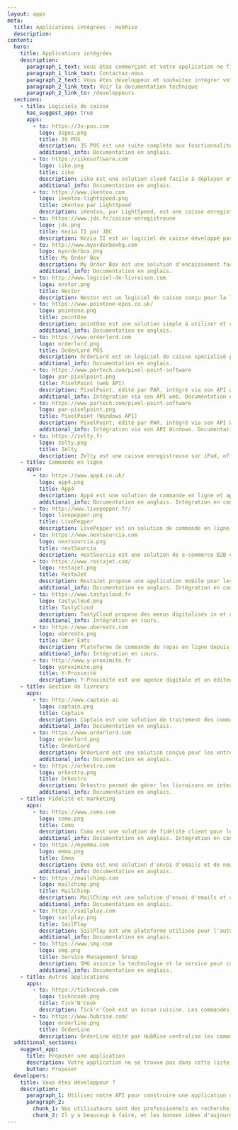 ```yaml
---
layout: apps
meta:
  title: Applications intégrées - HubRise
  description:
content:
  hero:
    title: Applications intégrées
    description:
      paragraph_1_text: Vous êtes commerçant et votre application ne figure pas dans cette liste ?
      paragraph_1_link_text: Contactez-nous
      paragraph_2_text: Vous êtes développeur et souhaitez intégrer votre application à HubRise ?
      paragraph_2_link_text: Voir la documentation technique
      paragraph_2_link_to: /developpeurs
  sections:
    - title: Logiciels de caisse
      has_suggest_app: true
      apps:
        - to: https://3s-pos.com
          logo: 3spos.png
          title: 3S POS
          description: 3S POS est une suite complète aux fonctionnalités personnalisables pour répondre aux besoins de chaque restaurant ou hôtelier.
          additional_info: Documentation en anglais.
        - to: https://iikosoftware.com
          logo: iiko.png
          title: iiko
          description: iiko est une solution cloud facile à déployer et à faire évoluer. Plus de 30.000 entreprises mono ou multisites l'utilisent pour automatiser leurs opérations.
          additional_info: Documentation en anglais.
        - to: https://www.ikentoo.com
          logo: ikentoo-lightspeed.png
          title: iKentoo par LightSpeed
          description: iKentoo, par LightSpeed, est une caisse enregistreuse cloud sur iPad pour la restauration et l'hôtellerie, avec une forte présence à l'international.
        - to: https://www.jdc.fr/caisse-enregistreuse
          logo: jdc.png
          title: Kezia II par JDC
          description: Kezia II est un logiciel de caisse développé par JDC, un leader français des solutions d'encaissement. Kezia II s'adapte à tous les types de commerces.
        - to: http://www.myorderboxhq.com
          logo: myorderbox.png
          title: My Order Box
          description: My Order Box est une solution d'encaissement facile à installer et à utiliser.
          additional_info: Documentation en anglais.
        - to: http://www.logiciel-de-livraison.com
          logo: nestor.png
          title: Nestor
          description: Nestor est un logiciel de caisse conçu pour la livraison à domicile et la vente à emporter.
        - to: https://www.pointone-epos.co.uk/
          logo: pointone.png
          title: pointOne
          description: pointOne est une solution simple à utiliser et complète avec gestion de stock, rapports et analyses des données.
          additional_info: Documentation en anglais.
        - to: https://www.orderlord.com
          logo: orderlord.png
          title: OrderLord POS
          description: OrderLord est un logiciel de caisse spécialisé pour la livraison. OrderLord offre de nombreuses fonctionnalités pour faciliter le travail en cuisine, la gestion de livreurs et l'analyse des données.
          additional_info: Documentation en anglais.
        - to: https://www.partech.com/pixel-point-software
          logo: par-pixelpoint.png
          title: PixelPoint (web API)
          description: PixelPoint, édité par PAR, intégré via son API web, répond aux besoins de la restauration et du divertissement, avec un focus sur la gestion des coûts, la prévention des pertes et la fidélisation.
          additional_info: Intégration via son API web. Documentation en anglais.
        - to: https://www.partech.com/pixel-point-software
          logo: par-pixelpoint.png
          title: PixelPoint (Windows API)
          description: PixelPoint, édité par PAR, intégré via son API Windows, répond aux besoins de la restauration et du divertissement, avec un focus sur la gestion des coûts, la prévention des pertes et la fidélisation.
          additional_info: Intégration via son API Windows. Documentation en anglais.
        - to: https://zelty.fr
          logo: zelty.png
          title: Zelty
          description: Zelty est une caisse enregistreuse sur iPad, offrant une solution complète et pensée pour les chaînes. La solution s'adapte cependant à tout type de restaurant.
    - title: Commande en ligne
      apps:
        - to: https://www.app4.co.uk/
          logo: app4.png
          title: App4
          description: App4 est une solution de commande en ligne et application mobile, qui s'adapte aux besoins de la vente à emporter, des cafés/restaurants et des commerces de détail alimentaire.
          additional_info: Documentation en anglais. Intégration en cours.
        - to: http://www.livepepper.fr/
          logo: livepepper.png
          title: LivePepper
          description: LivePepper est un solution de commande en ligne pour les restaurants, conçue pour la livraison à domicile et la vente à emporter. Adaptée aux indépendants comme aux chaînes. LivePepper est untilisé en France, en Grande-Bretagne et à l'international.
        - to: https://www.nextsourcia.com
          logo: nextsourcia.png
          title: nextSourcia
          description: nextSourcia est une solution de e-commerce B2B et B2C pour tout type de commerce avec faculté d'adaptation.
        - to: https://www.restajet.com/
          logo: restajet.png
          title: RestaJet
          description: RestaJet propose une application mobile pour les réservations et un site de commande en ligne pour les restaurants. Des outils de gestion de contenu et de marketing sont disponibles sur la console RestaJet.
          additional_info: Documentation en anglais. Intégration en cours.
        - to: https://www.tastycloud.fr
          logo: tastycloud.png
          title: TastyCloud
          description: TastyCloud propose des menus digitalisés in et out store pour les restaurants et les hôtels. L'offre comprend des menus sur tablettes, des porte-menus extérieurs, un site de click and collect, des écrans dynamiques, et une application mobile de prise de commande par scan de QR codes.
          additional_info: Intégration en cours.
        - to: https://www.ubereats.com
          logo: ubereats.png
          title: Uber Eats
          description: Plateforme de commande de repas en ligne depuis le site ou via une application mobile avec service de livraison à domicile.
          additional_info: Intégration en cours.
        - to: http://www.y-proximite.fr
          logo: yproximite.png
          title: Y-Proximité
          description: Y-Proximité est une agence digitale et un éditeur de solutions de commande en ligne pour les PME et les petits commerçants.
    - title: Gestion de livreurs
      apps:
        - to: http://www.captain.ai
          logo: captain.png
          title: Captain
          description: Captain est une solution de traitement des commandes et de tracking des livreurs.
          additional_info: Documentation en anglais.
        - to: https://www.orderlord.com
          logo: orderlord.png
          title: OrderLord
          description: OrderLord est une solution conçue pour les entreprises de livraison et les restaurants, permettant de suivre les livraisons grâce à une application mobile utilisant le GPS. OrderLord apporte aux clients une expérience de livraison transparente.
          additional_info: Documentation en anglais.
        - to: https://orkestro.com
          logo: orkestro.png
          title: Orkestro
          description: Orkestro permet de gérer les livraisons en interne ou de les externaliser à des opérateurs offrant des services de livraison à la demande.
          additional_info: Documentation en anglais.
    - title: Fidélité et marketing
      apps:
        - to: https://www.como.com
          logo: como.png
          title: Como
          description: Como est une solution de fidélité client pour les commerçants, les hôteliers et les restaurateurs permettant de personnaliser les offres grâce à l'analyse des données clients.
          additional_info: Documentation en anglais. Intégration en cours.
        - to: https://myemma.com
          logo: emma.png
          title: Emma
          description: Emma est une solution d'envoi d'emails et de newsletter personnalisés, avec support à la stratégie et à la conception de la campagne marketing.
          additional_info: Documentation en anglais.
        - to: https://mailchimp.com
          logo: mailchimp.png
          title: MailChimp
          description: MailChimp est une solution d'envoi d'emails et de newsletter personnalisés.
          additional_info: Documentation en anglais.
        - to: https://sailplay.com
          logo: sailplay.png
          title: SailPlay
          description: SailPlay est une plateforme utilisée pour l'automatisation des campagnes d'emailing. Elle permet de mieux connaître ses clients afin de les fidéliser.
          additional_info: Documentation en anglais.
        - to: https://www.smg.com
          logo: smg.png
          title: Service Management Group
          description: SMG associe la technologie et le service pour collecter et analyser vos données, afin de comprendre les comportements de vos clients et d'agir en conséquence.
          additional_info: Documentation en anglais.
    - title: Autres applications
      apps:
        - to: https://tickncook.com
          logo: tickncook.png
          title: Tick'N'Cook
          description: Tick'n'Cook est un écran cuisine. Les commandes provenant de votre site Internet, de vos bornes ou de votre caisse apparaissent en temps réel sur des écrans tactiles. La solution est personnalisable avec possibilité de mettre en place des écrans spécialisés par atelier (bar, cuisine...)
        - to: https://www.hubrise.com/
          logo: orderline.png
          title: OrderLine
          description: OrderLine édité par HubRise centralise les commandes passées depuis un site e-commerce ou autre plateforme de commande en ligne. Les commandes sont ainsi gérées et imprimés.
  additional_sections:
    suggest_app:
      title: Proposer une application
      description: Votre application ne se trouve pas dans cette liste ? Envoyez-nous quelques informations et HubRise se chargera de les contacter.
      button: Proposer
  developers:
    title: Vous êtes développeur ?
    description:
      paragraph_1: Utilisez notre API pour construire une application utile aux commerçants. Proposez-la aux utilisateurs d'HubRise en la publiant sur notre site.
      paragraph_2:
        chunk_1: Nos utilisateurs sont des professionnels en recherche de solutions pour moderniser leur activité.
        chunk_2: Il y a beaucoup à faire, et les bonnes idées d'aujourd'hui sont les standards de demain.
---
```

